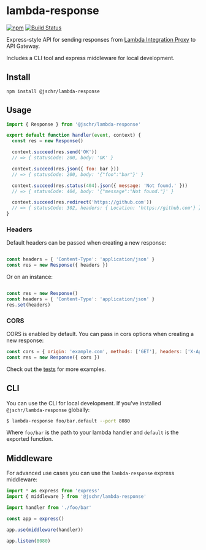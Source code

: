# lambda-response

[![npm](https://img.shields.io/npm/v/@jschr/lambda-response.svg)](https://www.npmjs.com/package/@jschr/lambda-response)
[![Build Status](https://img.shields.io/travis/jschr/lambda-response/master.svg)](https://travis-ci.org/jschr/lambda-response)

Express-style API for sending responses from [Lambda Integration Proxy](http://docs.aws.amazon.com/apigateway/latest/developerguide/api-gateway-create-api-as-simple-proxy-for-lambda.html) to API Gateway.

Includes a CLI tool and express middleware for local development.

## Install

```
npm install @jschr/lambda-response
```

## Usage

```js
import { Response } from '@jschr/lambda-response'

export default function handler(event, context) {
  const res = new Response()

  context.succeed(res.send('OK'))
  // => { statusCode: 200, body: 'OK' }

  context.succeed(res.json({ foo: bar }))
  // => { statusCode: 200, body: '{"foo":"bar"}' }

  context.succeed(res.status(404).json({ message: 'Not found.' }))
  // => { statusCode: 404, body: '{"message":"Not found."}' }

  context.succeed(res.redirect('https://github.com'))
  // => { statusCode: 302, headers: { Location: 'https://github.com'} } }
}
```

### Headers

Default headers can be passed when creating a new response:
```js

const headers = { 'Content-Type': 'application/json' }
const res = new Response({ headers })
```

Or on an instance:
```js

const res = new Response()
const headers = { 'Content-Type': 'application/json' }
res.set(headers)
```

### CORS

CORS is enabled by default. You can pass in cors options when creating a new response:
```js
const cors = { origin: 'example.com', methods: ['GET'], headers: ['X-Api-Key'] }
const res = new Response({ cors })
```

Check out the [tests](src/Response.spec.ts) for more examples.

## CLI

You can use the CLI for local development. If you've installed `@jschr/lambda-response` globally:

```bash
$ lambda-response foo/bar.default --port 8080
```

Where `foo/bar` is the path to your lambda handler and `default` is the exported function.

## Middleware
For advanced use cases you can use the `lambda-response` express middleware:

```js
import * as express from 'express'
import { middleware } from '@jschr/lambda-response'

import handler from './foo/bar'

const app = express()

app.use(middleware(handler))

app.listen(8080)
```